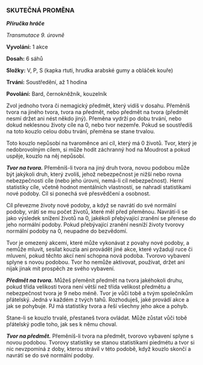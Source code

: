 ### SKUTEČNÁ PROMĚNA

***Příručka hráče***

*Transmutace 9. úrovně*

**Vyvolání:** 1 akce

**Dosah:** 6 sáhů

**Složky:** V, P, S (kapka rtuti, hrudka arabské gumy a obláček kouře)

**Trvání:** Soustředění, až 1 hodina

**Povolání:** Bard, černokněžník, kouzelník

Zvol jednoho tvora či nemagický předmět, který vidíš v dosahu. Přeměníš tvora na jiného tvora, tvora na předmět, nebo předmět na tvora (předmět nesmí držet ani nést někdo jiný). Přeměna vydrží po dobu trvání, nebo dokud neklesnou životy cíle na 0, nebo tvor nezemře. Pokud se soustředíš na toto kouzlo celou dobu trvání, přeměna se stane trvalou. 

Toto kouzlo nepůsobí na tvaroměnce ani cíl, který má 0 životů. Tvor, který je nedobrovolným cílem, si může hodit záchranný hod na Moudrost a pokud uspěje, kouzlo na něj nepůsobí.

***Tvor na tvora.*** Přeměníš-li tvora na jiný druh tvora, novou podobou může být jakýkoli druh, který zvolíš, jehož nebezpečnost je nižší nebo rovna nebezpečnosti cíle (nebo jeho úrovni, nemá-li cíl nebezpečnost). Herní statistiky cíle, včetně hodnot mentálních vlastností, se nahradí statistikami nové podoby. Cíl si ponechá své přesvědčení a osobnost. 

Cíl převezme životy nové podoby, a když se navrátí do své normální podoby, vrátí se mu počet životů, které měl před přeměnou. Navrátí-li se jako výsledek snížení životů na 0, jakékoli přebývající zranění se přenese do jeho normální podoby. Pokud přebývající zranění nesníží životy tvorovy normální podoby na 0, neupadne do bezvědomí. 

Tvor je omezený akcemi, které může vykonávat z povahy nové podoby, a nemůže mluvit, sesílat kouzla ani provádět jiné akce, které vyžadují ruce či mluvení, pokud těchto akcí není schopna nová podoba. Tvorovo vybavení splyne s novou podobou. Tvor ho nemůže aktivovat, používat, držet ani nijak jinak mít prospěch ze svého vybavení.

***Předmět na tvora.*** Můžeš přeměnit předmět na tvora jakéhokoli druhu, pokud třída velikosti tvora není větší než třída velikost předmětu a nebezpečnost tvora je 9 nebo méně. Tvor je vůči tobě a tvým společníkům přátelský. Jedná v každém z tvých tahů. Rozhoduješ, jaké provádí akce a jak se pohybuje. PJ má statistiky tvora a řeší všechny jeho akce a pohyb. 

Stane-li se kouzlo trvalé, přestaneš tvora ovládat. Může zůstat vůči tobě přátelský podle toho, jak ses k němu choval.

***Tvor na předmět.*** Přeměníš-li tvora na předmět, tvorovo vybavení splyne s novou podobou. Tvorovy statistiky se stanou statistikami piedmétu a tvor si nic nevzpomíná z doby, kterou strávil v této podobě, když kouzlo skončí a navrátí se do své normální podoby.